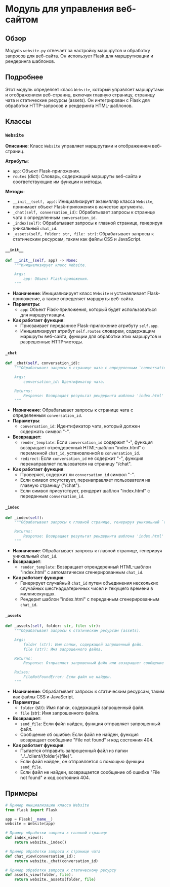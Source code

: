 # Модуль для управления веб-сайтом

## Обзор

Модуль `website.py` отвечает за настройку маршрутов и обработку запросов для веб-сайта. Он использует Flask для маршрутизации и рендеринга шаблонов.

## Подробнее

Этот модуль определяет класс `Website`, который управляет маршрутами и отображением веб-страниц, включая главную страницу, страницу чата и статические ресурсы (assets). Он интегрирован с Flask для обработки HTTP-запросов и рендеринга HTML-шаблонов.

## Классы

### `Website`

**Описание**: Класс `Website` управляет маршрутами и отображением веб-страниц.

**Атрибуты**:
- `app`: Объект Flask-приложения.
- `routes` (dict): Словарь, содержащий маршруты веб-сайта и соответствующие им функции и методы.

**Методы**:
- `__init__(self, app)`: Инициализирует экземпляр класса `Website`, принимает объект Flask-приложения в качестве аргумента.
- `_chat(self, conversation_id)`: Обрабатывает запросы к странице чата с определенным `conversation_id`.
- `_index(self)`: Обрабатывает запросы к главной странице, генерируя уникальный `chat_id`.
- `_assets(self, folder: str, file: str)`: Обрабатывает запросы к статическим ресурсам, таким как файлы CSS и JavaScript.

#### `__init__`

```python
def __init__(self, app) -> None:
    """Инициализирует класс Website.

    Args:
        app: Объект Flask-приложения.
    """
```

- **Назначение**: Инициализирует класс `Website` и устанавливает Flask-приложение, а также определяет маршруты веб-сайта.
- **Параметры**:
    - `app`: Объект Flask-приложения, который будет использоваться для маршрутизации.
- **Как работает функция**:
    - Присваивает переданное Flask-приложение атрибуту `self.app`.
    - Инициализирует атрибут `self.routes` словарем, содержащим маршруты веб-сайта, функции для обработки этих маршрутов и разрешенные HTTP-методы.
#### `_chat`

```python
def _chat(self, conversation_id):
    """Обрабатывает запросы к странице чата с определенным `conversation_id`.

    Args:
        conversation_id: Идентификатор чата.

    Returns:
        Response: Возвращает результат рендеринга шаблона 'index.html' с переданным `chat_id` или перенаправление на главную страницу, если `conversation_id` не соответствует формату.
    """
```

- **Назначение**: Обрабатывает запросы к странице чата с определенным `conversation_id`.
- **Параметры**:
    - `conversation_id`: Идентификатор чата, который должен содержать символ "-".
- **Возвращает**:
    - `render_template`: Если `conversation_id` содержит "-", функция возвращает отрендеренный HTML-шаблон "index.html" с переменной `chat_id`, установленной в `conversation_id`.
    - `redirect`: Если `conversation_id` не содержит "-", функция перенаправляет пользователя на страницу "/chat".
- **Как работает функция**:
    - Проверяет, содержит ли `conversation_id` символ "-".
    - Если символ отсутствует, перенаправляет пользователя на главную страницу ("/chat").
    - Если символ присутствует, рендерит шаблон "index.html" с переданным `conversation_id`.

#### `_index`

```python
def _index(self):
    """Обрабатывает запросы к главной странице, генерируя уникальный `chat_id`.

    Returns:
        Response: Возвращает результат рендеринга шаблона 'index.html' с автоматически сгенерированным `chat_id`.
    """
```

- **Назначение**: Обрабатывает запросы к главной странице, генерируя уникальный `chat_id`.
- **Возвращает**:
    - `render_template`: Возвращает отрендеренный HTML-шаблон "index.html" с автоматически сгенерированным `chat_id`.
- **Как работает функция**:
    - Генерирует случайный `chat_id` путем объединения нескольких случайных шестнадцатеричных чисел и текущего времени в миллисекундах.
    - Рендерит шаблон "index.html" с переданным сгенерированным `chat_id`.

#### `_assets`

```python
def _assets(self, folder: str, file: str):
    """Обрабатывает запросы к статическим ресурсам (assets).

    Args:
        folder (str): Имя папки, содержащей запрошенный файл.
        file (str): Имя запрошенного файла.

    Returns:
        Response: Отправляет запрошенный файл или возвращает сообщение об ошибке, если файл не найден.

    Raises:
        FileNotFoundError: Если файл не найден.
    """
```

- **Назначение**: Обрабатывает запросы к статическим ресурсам, таким как файлы CSS и JavaScript.
- **Параметры**:
    - `folder` (str): Имя папки, содержащей запрошенный файл.
    - `file` (str): Имя запрошенного файла.
- **Возвращает**:
    - `send_file`: Если файл найден, функция отправляет запрошенный файл.
    - Сообщение об ошибке: Если файл не найден, функция возвращает сообщение "File not found" и код состояния 404.
- **Как работает функция**:
    - Пытается отправить запрошенный файл из папки "./../client/{folder}/{file}".
    - Если файл найден, он отправляется с помощью функции `send_file`.
    - Если файл не найден, возвращается сообщение об ошибке "File not found" и код состояния 404.

## Примеры

```python
# Пример инициализации класса Website
from flask import Flask

app = Flask(__name__)
website = Website(app)
```
```python
# Пример обработки запроса к главной странице
def index_view():
    return website._index()
```
```python
# Пример обработки запроса к странице чата
def chat_view(conversation_id):
    return website._chat(conversation_id)
```
```python
# Пример обработки запроса к статическому ресурсу
def assets_view(folder, file):
    return website._assets(folder, file)